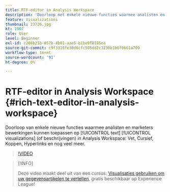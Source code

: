 ```yaml
---
title: RTF-editor in Analysis Workspace
description: 'Doorloop met enkele nieuwe functies waarmee analisten en marketers tekstvisualisaties (of beschrijvingen) in Analysis Workspace kunnen bewerken: vet, cursief, koppen, hyperlinks en nog veel meer.'
feature: Visualizations
thumbnail: 23726.jpg
kt: 1907
role: User
level: Beginner
exl-id: c208b21b-857b-4b01-aae5-b1be9f8105ea
source-git-commit: c9f3316fe30d6cfc505dd2c3238b1b6f0661a709
workflow-type: tm+mt
source-wordcount: '91'
ht-degree: 0%

---
```


# RTF-editor in Analysis Workspace {#rich-text-editor-in-analysis-workspace}

Doorloop van enkele nieuwe functies waarmee analisten en marketers bewerkingen kunnen toepassen op [!UICONTROL text] [!UICONTROL visualizations] (of beschrijvingen) in Analysis Workspace: Vet, Cursief, Koppen, Hyperlinks en nog veel meer.

>[!VIDEO](https://video.tv.adobe.com/v/23726/?quality=12)

>[!INFO]
>
> Deze video maakt deel uit van een cursus: [Visualisaties gebruiken om uw gegevensartikelen te vertellen](https://experienceleague.adobe.com/?recommended=Analytics-U-1-2021.1.visualizations), gratis beschikbaar op Experience League!
